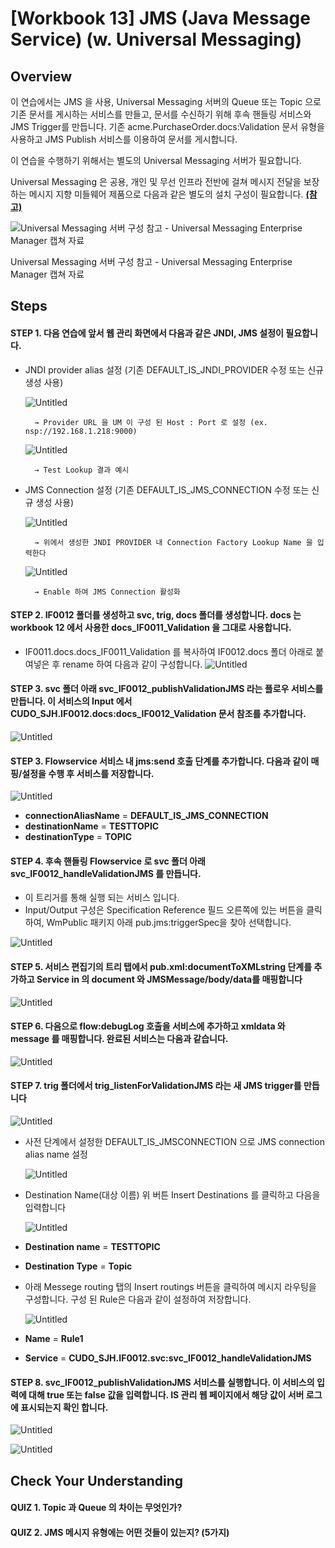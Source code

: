 # [Workbook 13] JMS (Java Message Service) (w. Universal Messaging)

## Overview

 

이 연습에서는 JMS 을 사용, Universal Messaging 서버의 Queue 또는 Topic 으로 기존 문서를 게시하는 서비스를 만들고, 문서를 수신하기 위해 후속 핸들링 서비스와 JMS Trigger를 만듭니다.
기존 acme.PurchaseOrder.docs:Validation 문서 유형을 사용하고 JMS Publish 서비스를 이용하여 문서를 게시합니다. 

이 연습을 수행하기 위해서는 별도의 Universal Messaging 서버가 필요합니다.

Universal Messaging 은 공용, 개인 및 무선 인프라 전반에 걸쳐 메시지 전달을 보장하는 메시지 지향 미들웨어 제품으로 다음과 같은 별도의 설치 구성이 필요합니다. [**(참고)**](https://documentation.softwareag.com/universal_messaging/num10-15/webhelp/num-webhelp/)

![Universal Messaging 서버 구성 참고 - Universal Messaging Enterprise Manager 캡쳐 자료](%5BWorkbook%2013%5D%20JMS%20(Java%20Message%20Service)/Untitled.png)

Universal Messaging 서버 구성 참고 - Universal Messaging Enterprise Manager 캡쳐 자료


## Steps

#### STEP 1. 다음 연습에 앞서 웹 관리 화면에서 다음과 같은 JNDI, JMS 설정이 필요합니다.
- JNDI provider alias 설정 (기존 DEFAULT_IS_JNDI_PROVIDER 수정 또는 신규 생성 사용)
        
  ![Untitled](%5BWorkbook%2013%5D%20JMS%20(Java%20Message%20Service)/Untitled%201.png)
        
        → Provider URL 을 UM 이 구성 된 Host : Port 로 설정 (ex. nsp://192.168.1.218:9000)
        
  ![Untitled](%5BWorkbook%2013%5D%20JMS%20(Java%20Message%20Service)/Untitled%202.png)
        
        → Test Lookup 결과 예시
        
- JMS Connection 설정 (기존 DEFAULT_IS_JMS_CONNECTION 수정 또는 신규 생성 사용)
        
  ![Untitled](%5BWorkbook%2013%5D%20JMS%20(Java%20Message%20Service)/Untitled%203.png)
        
        → 위에서 생성한 JNDI PROVIDER 내 Connection Factory Lookup Name 을 입력한다
        
  ![Untitled](%5BWorkbook%2013%5D%20JMS%20(Java%20Message%20Service)/Untitled%204.png)
        
        → Enable 하여 JMS Connection 활성화
        

#### STEP 2. IF0012 폴더를 생성하고 svc, trig, docs 폴더를 생성합니다. docs 는 workbook 12 에서 사용한 docs_IF0011_Validation 을 그대로 사용합니다.
- IF0011.docs.docs_IF0011_Validation 를 복사하여 IF0012.docs 폴더 아래로 붙여넣은 후 rename 하여 다음과 같이 구성합니다.
![Untitled](%5BWorkbook%2013%5D%20JMS%20(Java%20Message%20Service)/new2.png)

#### STEP 3. svc 폴더 아래 svc_IF0012_publishValidationJMS 라는 플로우 서비스를 만듭니다. 이 서비스의 Input 에서 CUDO_SJH.IF0012.docs:docs_IF0012_Validation 문서 참조를 추가합니다.

![Untitled](%5BWorkbook%2013%5D%20JMS%20(Java%20Message%20Service)/new1.png)

#### STEP 3. Flowservice 서비스 내 jms:send 호출 단계를 추가합니다. 다음과 같이 매핑/설정을 수행 후 서비스를 저장합니다.
    
   ![Untitled](%5BWorkbook%2013%5D%20JMS%20(Java%20Message%20Service)/new3.png)
    
- **connectionAliasName** = **DEFAULT_IS_JMS_CONNECTION**
- **destinationName** = **TESTTOPIC**
- **destinationType** = **TOPIC**

#### STEP 4. 후속 핸들링 Flowservice 로 svc 폴더 아래 svc_IF0012_handleValidationJMS 를 만듭니다. 
- 이 트리거를 통해 실행 되는 서비스 입니다.
- Input/Output 구성은 Specification Reference 필드 오른쪽에 있는 버튼을 클릭하여, WmPublic 패키지 아래 pub.jms:triggerSpec을 찾아 선택합니다.
  
![Untitled](%5BWorkbook%2013%5D%20JMS%20(Java%20Message%20Service)/new4.png)


#### STEP 5. 서비스 편집기의 트리 탭에서 pub.xml:documentToXMLstring 단계를 추가하고 Service in 의 document 와 JMSMessage/body/data를 매핑합니다

![Untitled](%5BWorkbook%2013%5D%20JMS%20(Java%20Message%20Service)/new5.png)

#### STEP 6. 다음으로 flow:debugLog 호출을 서비스에 추가하고 xmldata 와 message 를 매핑합니다. 완료된 서비스는 다음과 같습니다.

![Untitled](%5BWorkbook%2013%5D%20JMS%20(Java%20Message%20Service)/new6.png)

#### STEP 7. trig 폴더에서 trig_listenForValidationJMS 라는 새 JMS trigger를 만듭니다
    
   ![Untitled](%5BWorkbook%2013%5D%20JMS%20(Java%20Message%20Service)/new7.png)
    
- 사전 단계에서 설정한 DEFAULT_IS_JMSCONNECTION 으로 JMS connection alias name 설정
        
  ![Untitled](%5BWorkbook%2013%5D%20JMS%20(Java%20Message%20Service)/new8.png)
        
- Destination Name(대상 이름) 위 버튼 Insert Destinations 를 클릭하고 다음을 입력합니다
        
  ![Untitled](%5BWorkbook%2013%5D%20JMS%20(Java%20Message%20Service)/new9.png)
        
 - **Destination name** = **TESTTOPIC**
 - **Destination Type** = **Topic**
        
- 아래 Messege routing 탭의 Insert routings 버튼을 클릭하여 메시지 라우팅을 구성합니다. 구성 된 Rule은 다음과 같이 설정하여 저장합니다.
        
  ![Untitled](%5BWorkbook%2013%5D%20JMS%20(Java%20Message%20Service)/new10.png)
        
 - **Name** = **Rule1**
 - **Service** = **CUDO_SJH.IF0012.svc:svc_IF0012_handleValidationJMS**
        
#### STEP 8. svc_IF0012_publishValidationJMS 서비스를 실행합니다. 이 서비스의 입력에 대해 true 또는 false 값을 입력합니다. IS 관리 웹 페이지에서 해당 값이 서버 로그에 표시되는지 확인 합니다.

![Untitled](%5BWorkbook%2013%5D%20JMS%20(Java%20Message%20Service)/new11.png)

![Untitled](%5BWorkbook%2013%5D%20JMS%20(Java%20Message%20Service)/Untitled%2015.png)


## Check Your Understanding

#### QUIZ 1. Topic 과 Queue 의 차이는 무엇인가?

#### QUIZ 2. JMS 메시지 유형에는 어떤 것들이 있는지? (5가지)
